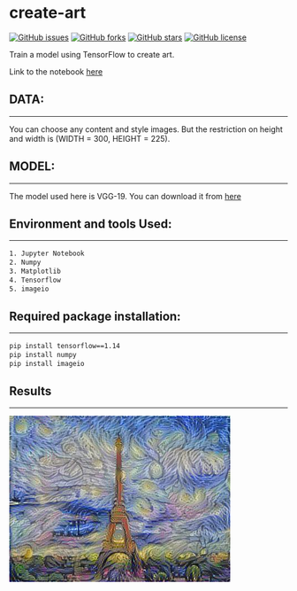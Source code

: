# create-art

[![GitHub issues](https://img.shields.io/github/issues/PraveenKumarSridhar/create-art?style=for-the-badge)](https://github.com/PraveenKumarSridhar/create-art/issues)
[![GitHub forks](https://img.shields.io/github/forks/PraveenKumarSridhar/create-art?style=for-the-badge)](https://github.com/PraveenKumarSridhar/create-art/network)
[![GitHub stars](https://img.shields.io/github/stars/PraveenKumarSridhar/create-art?style=for-the-badge)](https://github.com/PraveenKumarSridhar/create-art/stargazers)
[![GitHub license](https://img.shields.io/github/license/PraveenKumarSridhar/create-art?style=for-the-badge)](https://github.com/PraveenKumarSridhar/create-art/blob/main/LICENSE)

Train a model using TensorFlow to create art.

Link to the notebook  [here](https://github.com/PraveenKumarSridhar/create-art/blob/main/Art_Generation_with_Neural_Style_Transfer_v3a.ipynb)

## DATA:
<hr/>

You can choose any content and style images. But the restriction on height and width is  (WIDTH = 300, HEIGHT = 225).


## MODEL:
<hr/>

The model used here is VGG-19. You can download it from [here](https://s3.amazonaws.com/cadl/models/vgg16.tfmodel)

## Environment and tools Used:
<hr/>

```
1. Jupyter Notebook
2. Numpy
3. Matplotlib
4. Tensorflow
5. imageio
```

## Required package installation:
<hr/>

```
pip install tensorflow==1.14
pip install numpy
pip install imageio
```

## Results
<hr/>
<img align="center" alt="Training loss vs epochs "  src="https://raw.githubusercontent.com/PraveenKumarSridhar/create-art/main/output/generated_image.jpg" />
